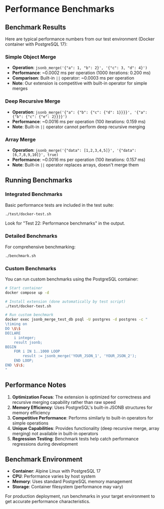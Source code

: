# Performance Benchmarks

## Benchmark Results

Here are typical performance numbers from our test environment (Docker container with PostgreSQL 17):

### Simple Object Merge
- **Operation**: `jsonb_merge('{"a": 1, "b": 2}', '{"c": 3, "d": 4}')`
- **Performance**: ~0.0002 ms per operation (1000 iterations: 0.200 ms)
- **Comparison**: Built-in `||` operator: ~0.0003 ms per operation
- **Note**: Our extension is competitive with built-in operator for simple merges

### Deep Recursive Merge
- **Operation**: `jsonb_merge('{"a": {"b": {"c": {"d": 1}}}}', '{"a": {"b": {"c": {"e": 2}}}}')`
- **Performance**: ~0.0016 ms per operation (100 iterations: 0.159 ms)
- **Note**: Built-in `||` operator cannot perform deep recursive merging

### Array Merge
- **Operation**: `jsonb_merge('{"data": [1,2,3,4,5]}', '{"data": [6,7,8,9,10]}', true)`
- **Performance**: ~0.0016 ms per operation (100 iterations: 0.157 ms)
- **Note**: Built-in `||` operator replaces arrays, doesn't merge them

## Running Benchmarks

### Integrated Benchmarks
Basic performance tests are included in the test suite:
```bash
./test/docker-test.sh
```
Look for "Test 22: Performance benchmarks" in the output.

### Detailed Benchmarks
For comprehensive benchmarking:
```bash
./benchmark.sh
```

### Custom Benchmarks
You can run custom benchmarks using the PostgreSQL container:
```bash
# Start container
docker compose up -d

# Install extension (done automatically by test script)
./test/docker-test.sh

# Run custom benchmark
docker exec jsonb_merge_test_db psql -U postgres -d postgres -c "
\timing on
DO \$\$
DECLARE 
    i integer; 
    result jsonb;
BEGIN
    FOR i IN 1..1000 LOOP
        result := jsonb_merge('YOUR_JSON_1', 'YOUR_JSON_2');
    END LOOP;
END \$\$;
"
```

## Performance Notes

1. **Optimization Focus**: The extension is optimized for correctness and recursive merging capability rather than raw speed
2. **Memory Efficiency**: Uses PostgreSQL's built-in JSONB structures for memory efficiency
3. **Competitive Performance**: Performs similarly to built-in operators for simple operations
4. **Unique Capabilities**: Provides functionality (deep recursive merge, array merging) not available in built-in operators
5. **Regression Testing**: Benchmark tests help catch performance regressions during development

## Benchmark Environment
- **Container**: Alpine Linux with PostgreSQL 17
- **CPU**: Performance varies by host system
- **Memory**: Uses standard PostgreSQL memory management
- **Storage**: Container filesystem (performance may vary)

For production deployment, run benchmarks in your target environment to get accurate performance characteristics.
